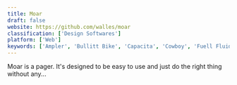 ```yaml
---
title: Moar
draft: false 
website: https://github.com/walles/moar
classification: ['Design Softwares']
platform: ['Web']
keywords: ['Ampler', 'Bullitt Bike', 'Capacita', 'Cowboy', 'Fuell Fluid', 'Karmic Bikes', 'Less', 'Lightning LS-218 Superbike', 'Like Bike', 'MATE X', 'NetMotion Mobility', 'RadMini', 'Sass', 'Scrambler S', 'Storm Electric Bike', 'Supersix Evo Neo', 'The Electron Wheel', 'ZoneAlarm Pro Firewall', 'lv File Viewer', 'macOS Console', 'more', 'most', 'slit']
---
```

Moar is a pager. It's designed to be easy to use and just do the right thing without any...